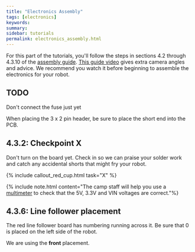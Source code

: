 ```yaml
---
title: "Electronics Assembly"
tags: [electronics]
keywords:
summary:
sidebar: tutorials
permalink: electronics_assembly.html
---
```


For this part of the tutorials, you'll follow the steps in sections 4.2 through 4.3.10 of the [assembly guide](). [This guide video](https://www.youtube.com/watch?v=WJbBQHVmTgY) gives extra camera angles and advice. We recommend you watch it before beginning to assemble the electronics for your robot.

## TODO

Don't connect the fuse just yet

When placing the 3 x 2 pin header, be sure to place the short end into the PCB.

## 4.3.2: Checkpoint X

Don't turn on the board yet. Check in so we can praise your solder work and catch any accidental shorts that might fry your robot.

{% include callout_red_cup.html task="X" %}

{% include note.html content="The camp staff will help you use a [multimeter](https://en.wikipedia.org/wiki/Multimeter) to check that the 5V, 3.3V and VIN voltages are correct."%}

## 4.3.6: Line follower placement

The red line follower board has numbering running across it. Be sure that 0 is placed on the left side of the robot.

We are using the **front** placement.
